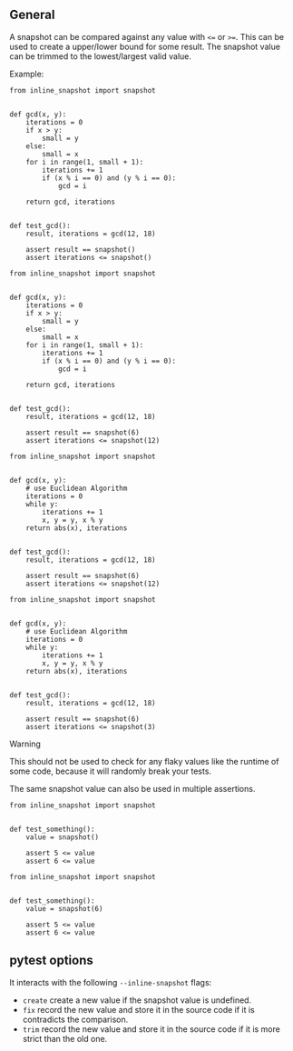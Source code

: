 ## General

A snapshot can be compared against any value with `<=` or `>=`. This can be used to create a upper/lower bound for some result. The snapshot value can be trimmed to the lowest/largest valid value.

Example:

```
from inline_snapshot import snapshot


def gcd(x, y):
    iterations = 0
    if x > y:
        small = y
    else:
        small = x
    for i in range(1, small + 1):
        iterations += 1
        if (x % i == 0) and (y % i == 0):
            gcd = i

    return gcd, iterations


def test_gcd():
    result, iterations = gcd(12, 18)

    assert result == snapshot()
    assert iterations <= snapshot()
```

```
from inline_snapshot import snapshot


def gcd(x, y):
    iterations = 0
    if x > y:
        small = y
    else:
        small = x
    for i in range(1, small + 1):
        iterations += 1
        if (x % i == 0) and (y % i == 0):
            gcd = i

    return gcd, iterations


def test_gcd():
    result, iterations = gcd(12, 18)

    assert result == snapshot(6)
    assert iterations <= snapshot(12)
```

```
from inline_snapshot import snapshot


def gcd(x, y):
    # use Euclidean Algorithm
    iterations = 0
    while y:
        iterations += 1
        x, y = y, x % y
    return abs(x), iterations


def test_gcd():
    result, iterations = gcd(12, 18)

    assert result == snapshot(6)
    assert iterations <= snapshot(12)
```

```
from inline_snapshot import snapshot


def gcd(x, y):
    # use Euclidean Algorithm
    iterations = 0
    while y:
        iterations += 1
        x, y = y, x % y
    return abs(x), iterations


def test_gcd():
    result, iterations = gcd(12, 18)

    assert result == snapshot(6)
    assert iterations <= snapshot(3)
```

Warning

This should not be used to check for any flaky values like the runtime of some code, because it will randomly break your tests.

The same snapshot value can also be used in multiple assertions.

```
from inline_snapshot import snapshot


def test_something():
    value = snapshot()

    assert 5 <= value
    assert 6 <= value
```

```
from inline_snapshot import snapshot


def test_something():
    value = snapshot(6)

    assert 5 <= value
    assert 6 <= value
```

## pytest options

It interacts with the following `--inline-snapshot` flags:

- `create` create a new value if the snapshot value is undefined.
- `fix` record the new value and store it in the source code if it is contradicts the comparison.
- `trim` record the new value and store it in the source code if it is more strict than the old one.
